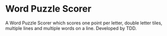 # Word Puzzle Scorer

A Word Puzzle Scorer which scores one point per letter, double letter tiles, multiple lines and multiple words on a line. Developed by TDD.
